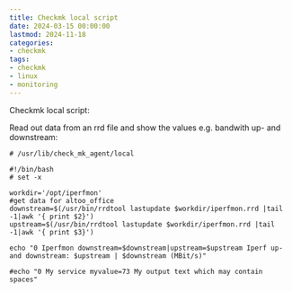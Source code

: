 ```yaml
--- 
title: Checkmk local script
date: 2024-03-15 00:00:00
lastmod: 2024-11-18
categories: 
- checkmk
tags: 
- checkmk
- linux
- monitoring
---
```

Checkmk local script:

Read out data from an rrd file and show the values e.g. bandwith up- and downstream:

    # /usr/lib/check_mk_agent/local

    #!/bin/bash
    # set -x
  
    workdir='/opt/iperfmon'
    #get data for altoo_office
    downstream=$(/usr/bin/rrdtool lastupdate $workdir/iperfmon.rrd |tail -1|awk '{ print $2}')
    upstream=$(/usr/bin/rrdtool lastupdate $workdir/iperfmon.rrd |tail -1|awk '{ print $3}')
    
    echo "0 Iperfmon downstream=$downstream|upstream=$upstream Iperf up- and downstream: $upstream | $downstream (MBit/s)"
    
    #echo "0 My service myvalue=73 My output text which may contain spaces"